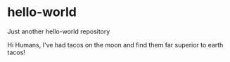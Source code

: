 # hello-world
Just another hello-world repository

Hi Humans,
I've had tacos on the moon and find them far superior to earth tacos!
